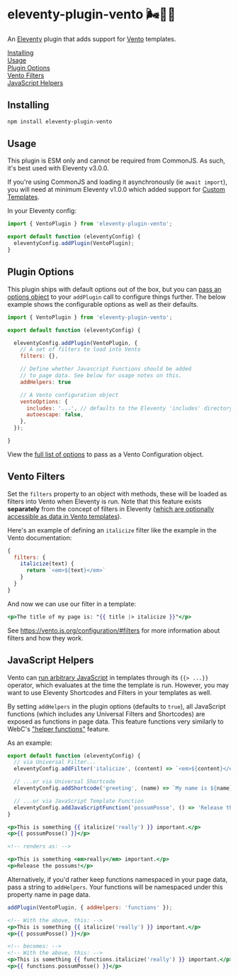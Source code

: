 # eleventy-plugin-vento 🌬️🎈🐀

An [Eleventy](https://11ty.dev/) plugin that adds support for [Vento](https://vento.js.org/) templates.

[Installing](#installing)<br>
[Usage](#usage)<br>
[Plugin Options](#plugin-options)<br>
[Vento Filters](#vento-filters)<br>
[JavaScript Helpers](#javascript-helpers)<br>

## Installing

```sh
npm install eleventy-plugin-vento
```

## Usage

This plugin is ESM only and cannot be required from CommonJS. As such, it's best used with Eleventy v3.0.0.

If you're using CommonJS and loading it asynchronously (ie `await import`), you will need at minimum Eleventy v1.0.0 which added support for [Custom Templates](https://www.11ty.dev/docs/languages/custom/).

In your Eleventy config:

```js
import { VentoPlugin } from 'eleventy-plugin-vento';

export default function (eleventyConfig) {
  eleventyConfig.addPlugin(VentoPlugin);
}
```

## Plugin Options

This plugin ships with default options out of the box, but you can [pass an options object](https://www.11ty.dev/docs/plugins/#plugin-configuration-options) to your `addPlugin` call to configure things further. The below example shows the configurable options as well as their defaults.

```js
import { VentoPlugin } from 'eleventy-plugin-vento';

export default function (eleventyConfig) {

  eleventyConfig.addPlugin(VentoPlugin, {
    // A set of filters to load into Vento
    filters: {},

    // Define whether Javascript Functions should be added
    // to page data. See below for usage notes on this.
    addHelpers: true

    // A Vento configuration object
    ventoOptions: {
      includes: '...', // defaults to the Eleventy 'includes' directory
      autoescape: false,
    },
  });

}
```

View the [full list of options](https://vento.js.org/configuration/#options/) to pass as a Vento Configuration object.

## Vento Filters

Set the `filters` property to an object with methods, these will be loaded as filters into Vento when Eleventy is run. Note that this feature exists **separately** from the concept of filters in Eleventy ([which are optionally accessible as data in Vento templates]()).

Here's an example of defining an `italicize` filter like the example in the Vento documentation:

```js
{
  filters: {
    italicize(text) {
      return `<em>${text}</em>`
    }
  }
}
```

And now we can use our filter in a template:

```hbs
<p>The title of my page is: "{{ title |> italicize }}"</p>
```

See https://vento.js.org/configuration/#filters for more information about filters and how they work.

## JavaScript Helpers

Vento can [run arbitrary JavaScript](https://vento.js.org/syntax/javascript/) in templates through its `{{> ...}}` operator, which evaluates at the time the template is run. However, you may want to use Eleventy Shortcodes and Filters in your templates as well.

By setting `addHelpers` in the plugin options (defaults to `true`), all JavaScript functions (which includes any Universal Filters and Shortcodes) are exposed as functions in page data. This feature functions very similarly to WebC's ["helper functions"](https://www.11ty.dev/docs/languages/javascript/#javascript-template-functions) feature.

As an example:

```js
export default function (eleventyConfig) {
  // via Universal Filter...
  eleventyConfig.addFilter('italicize', (content) => `<em>${content}</em>`);

  // ...or via Universal Shortcode
  eleventyConfig.addShortcode('greeting', (name) => `My name is ${name}`);

  // ...or via JavaScript Template Function
  eleventyConfig.addJavaScriptFunction('possumPosse', () => 'Release the possums!!!');
}
```

```hbs
<p>This is something {{ italicize('really') }} important.</p>
<p>{{ possumPosse() }}</p>

<!-- renders as: -->

<p>This is something <em>really</em> important.</p>
<p>Release the possums!</p>

```

Alternatively, if you'd rather keep functions namespaced in your page data, pass a string to `addHelpers`. Your functions will be namespaced under this property name in page data.

```js
addPlugin(VentoPlugin, { addHelpers: 'functions' });
```

```hbs
<!-- With the above, this: -->
<p>This is something {{ italicize('really') }} important.</p>
<p>{{ possumPosse() }}</p>

<!-- becomes: -->
<!-- With the above, this: -->
<p>This is something {{ functions.italicize('really') }} important.</p>
<p>{{ functions.possumPosse() }}</p>
```

